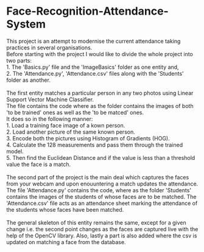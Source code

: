 # Face-Recognition-Attendance-System
This project is an attempt to modernise the current attendance taking practices in several organisations.
<br>
Before starting with the project I would like to divide the whole project into two parts:<br>
    1. The 'Basics.py' file and the 'ImageBasics' folder as one entity and,<br>
    2. The 'Attendance.py', 'Attendance.csv' files along with the 'Students' folder as another.<br>
<br>
The first entity matches a particular person in any two photos using Linear Support Vector Machine Classifier.<br>
The file contains the code where as the folder contains the images of both 'to be trained' ones as well as the 'to be matced' ones.<br>
It does so in the following manner:<br>
      1. Load a training face image of a kown person.<br>
      2. Load another picture of the same known person.<br>
      3. Encode both the pictures using Histogram of Gradients (HOG).<br>
      4. Calculate the 128 measurements and pass them through the trained model.<br>
      5. Then find the Euclidean Distance and if the value is less than a threshold value the face is a match.<br>
<br>
The second part of the project is the main deal which captures the faces from your webcam and upon enouuntering a match updates the attendance. The file 'Attendance.py' contains the code, where as the folder 'Students' contains the images of the students of whose faces are to be matched. The 'Attendance.csv' file acts as an attendance sheet marking the attendance of the students whose faces have been matched.<br>
<br>
The general skeleton of this entity remains the same, except for a given change i.e. the second point changes as the faces are captured live with the help of the OpenCV library.
Also, lastly a part is also added where the csv is updated on matching a face from the database.
<br>
